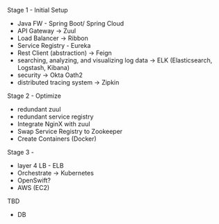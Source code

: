 Stage 1 - Initial Setup
- Java FW - Spring Boot/ Spring Cloud
 - API Gateway -> Zuul
 - Load Balancer -> Ribbon
 - Service Registry - Eureka
 - Rest Client (abstraction) -> Feign
 - searching, analyzing, and visualizing log data -> ELK (Elasticsearch, Logstash, Kibana)
 - security -> Okta Oath2
 - distributed tracing system -> Zipkin

Stage 2 - Optimize
- redundant zuul
- redundant service registry
- Integrate NginX with zuul
- Swap Service Registry to Zookeeper
- Create Containers (Docker)

Stage 3 - 
- layer 4 LB - ELB
- Orchestrate -> Kubernetes
- OpenSwift?
- AWS (EC2)


TBD
- DB
